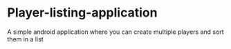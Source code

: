 # Player-listing-application
A simple android application where you can create multiple players and sort them in a list
